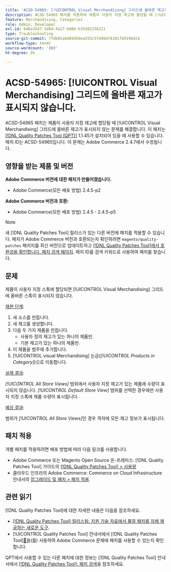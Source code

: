```yaml
---
title: 'ACSD-54965: [!UICONTROL Visual Merchandising] 그리드에 올바른 재고가 표시되지 않습니다.'
description: ACSD-54965 패치를 적용하여 제품이 사용자 지정 재고에 할당될 때 [!UICONTROL Visual Merchandising] 그리드에 올바른 재고가 표시되지 않는 Adobe Commerce 문제를 수정하십시오.
feature: Merchandising, Categories
role: Admin, Developer
exl-id: bd8a3547-1d84-4a17-b006-b35d92256211
type: Troubleshooting
source-git-commit: 7fdb02a6d89d50ea593c5fd99d78101f89198424
workflow-type: tm+mt
source-wordcount: '383'
ht-degree: 0%

---
```


# ACSD-54965: [!UICONTROL Visual Merchandising] 그리드에 올바른 재고가 표시되지 않습니다.

ACSD-54965 패치는 제품이 사용자 지정 재고에 할당될 때 [!UICONTROL Visual Merchandising] 그리드에 올바른 재고가 표시되지 않는 문제를 해결합니다. 이 패치는 [[!DNL Quality Patches Tool (QPT)]](https://experienceleague.adobe.com/ko/docs/commerce-operations/tools/quality-patches-tool/quality-patches-tool-to-self-serve-quality-patches) 1.1.45가 설치되어 있을 때 사용할 수 있습니다. 패치 ID는 ACSD-54965입니다. 이 문제는 Adobe Commerce 2.4.7에서 수정됩니다.

## 영향을 받는 제품 및 버전

**Adobe Commerce 버전에 대한 패치가 만들어졌습니다.**

* Adobe Commerce(모든 배포 방법) 2.4.5-p2

**Adobe Commerce 버전과 호환:**

* Adobe Commerce(모든 배포 방법) 2.4.5 - 2.4.5-p5

>[!NOTE]
>
>새 [!DNL Quality Patches Tool] 릴리스가 있는 다른 버전에 패치를 적용할 수 있습니다. 패치가 Adobe Commerce 버전과 호환되는지 확인하려면 `magento/quality-patches` 패키지를 최신 버전으로 업데이트하고 [[!DNL Quality Patches Tool]에서 호환성을 확인합니다. 패치 검색 페이지](https://experienceleague.adobe.com/tools/commerce-quality-patches/index.html?lang=ko). 패치 ID를 검색 키워드로 사용하여 패치를 찾습니다.

## 문제

제품이 사용자 지정 스톡에 할당되면 [!UICONTROL Visual Merchandising] 그리드에 올바른 스톡이 표시되지 않습니다.

<u>재현 단계</u>:

1. 새 소스를 만듭니다.
1. 새 재고를 생성합니다.
1. 다음 두 가지 제품을 만듭니다.
   * 사용자 정의 재고가 있는 하나의 제품만.
   * 기본 재고가 있는 하나의 제품만.
1. 이 제품을 범주에 추가합니다.
1. [!UICONTROL visual Merchandising] 눈금(*[!UICONTROL Products in Category]*)으로 이동합니다.

<u>실제 결과</u>:

*[!UICONTROL All Store Views]* 범위에서 사용자 지정 재고가 있는 제품에 수량이 표시되지 않습니다. *[!UICONTROL Default Store View]* 범위를 선택한 경우에만 사용자 지정 스톡에 제품 수량이 표시됩니다.

<u>예상 결과</u>:

범위가 *[!UICONTROL All Store Views]*&#x200B;인 경우 격자에 모든 재고 정보가 표시됩니다.

## 패치 적용

개별 패치를 적용하려면 배포 방법에 따라 다음 링크를 사용합니다.

* Adobe Commerce 또는 Magento Open Source 온-프레미스: [!DNL Quality Patches Tool] 가이드의 [[!DNL Quality Patches Tool] > 사용량](/help/tools/quality-patches-tool/usage.md)
* 클라우드 인프라의 Adobe Commerce: Commerce on Cloud Infrastructure 안내서의 [업그레이드 및 패치 > 패치 적용](https://experienceleague.adobe.com/docs/commerce-cloud-service/user-guide/develop/upgrade/apply-patches.html?lang=ko).

## 관련 읽기

[!DNL Quality Patches Tool]에 대한 자세한 내용은 다음을 참조하세요.

* [[!DNL Quality Patches Tool] 릴리스됨: 지원 기술 자료에서 품질 패치를 자체 제공하는 새로운 도구](https://experienceleague.adobe.com/ko/docs/commerce-operations/tools/quality-patches-tool/quality-patches-tool-to-self-serve-quality-patches).
* [!UICONTROL Quality Patches Tool] 안내서에서  [!DNL Quality Patches Tool][&#128279;](/help/tools/quality-patches-tool/patches-available-in-qpt/check-patch-for-magento-issue-with-magento-quality-patches.md)을(를) 사용하여 Adobe Commerce 문제에 패치를 사용할 수 있는지 확인합니다.


QPT에서 사용할 수 있는 다른 패치에 대한 정보는 [!DNL Quality Patches Tool] 안내서에서 [[!DNL Quality Patches Tool]: 패치 검색](https://experienceleague.adobe.com/tools/commerce-quality-patches/index.html?lang=ko)을 참조하세요.
